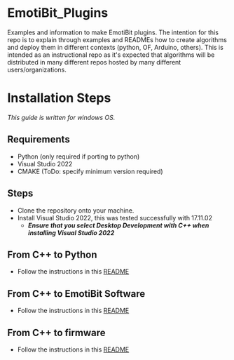 # EmotiBit_Plugins
Examples and information to make EmotiBit plugins. The intention for this repo is to explain through examples and READMEs how to create algorithms and deploy them in different contexts (python, OF, Arduino, others). This is intended as an instructional repo as it's expected that algorithms will be distributed in many different repos hosted by many different users/organizations.

# Installation Steps
_This guide is written for windows OS._
## Requirements
- Python (only required if porting to python)
- Visual Studio 2022
- CMAKE (ToDo: specify minimum version required)

## Steps
- Clone the repository onto your machine.
- Install Visual Studio 2022, this was tested successfully with 17.11.02
  - ***Ensure that you select Desktop Development with C++ when installing Visual Studio 2022***

## From C++ to Python

- Follow the instructions in this [README](README_py.md)

## From C++ to EmotiBit Software

- Follow the instructions in this [README](README_of.md)

## From C++ to firmware

- Follow the instructions in this [README](README_ard.md)
